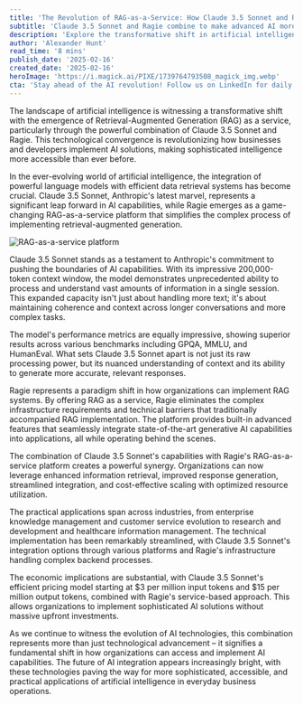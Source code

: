 ```yaml
---
title: 'The Revolution of RAG-as-a-Service: How Claude 3.5 Sonnet and Ragie Are Reshaping AI Integration'
subtitle: 'Claude 3.5 Sonnet and Ragie combine to make advanced AI more accessible'
description: 'Explore the transformative shift in artificial intelligence with the emergence of Retrieval-Augmented Generation (RAG) as a service, particularly through the powerful combination of Claude 3.5 Sonnet and Ragie. Discover how this technological convergence is revolutionizing AI solutions integration.'
author: 'Alexander Hunt'
read_time: '8 mins'
publish_date: '2025-02-16'
created_date: '2025-02-16'
heroImage: 'https://i.magick.ai/PIXE/1739764793508_magick_img.webp'
cta: 'Stay ahead of the AI revolution! Follow us on LinkedIn for daily insights on groundbreaking developments in RAG technology and AI integration solutions.'
---
```


The landscape of artificial intelligence is witnessing a transformative shift with the emergence of Retrieval-Augmented Generation (RAG) as a service, particularly through the powerful combination of Claude 3.5 Sonnet and Ragie. This technological convergence is revolutionizing how businesses and developers implement AI solutions, making sophisticated intelligence more accessible than ever before.

In the ever-evolving world of artificial intelligence, the integration of powerful language models with efficient data retrieval systems has become crucial. Claude 3.5 Sonnet, Anthropic's latest marvel, represents a significant leap forward in AI capabilities, while Ragie emerges as a game-changing RAG-as-a-service platform that simplifies the complex process of implementing retrieval-augmented generation.

![RAG-as-a-service platform](https://i.magick.ai/PIXE/1739764793512_magick_img.webp)

Claude 3.5 Sonnet stands as a testament to Anthropic's commitment to pushing the boundaries of AI capabilities. With its impressive 200,000-token context window, the model demonstrates unprecedented ability to process and understand vast amounts of information in a single session. This expanded capacity isn't just about handling more text; it's about maintaining coherence and context across longer conversations and more complex tasks.

The model's performance metrics are equally impressive, showing superior results across various benchmarks including GPQA, MMLU, and HumanEval. What sets Claude 3.5 Sonnet apart is not just its raw processing power, but its nuanced understanding of context and its ability to generate more accurate, relevant responses.

Ragie represents a paradigm shift in how organizations can implement RAG systems. By offering RAG as a service, Ragie eliminates the complex infrastructure requirements and technical barriers that traditionally accompanied RAG implementation. The platform provides built-in advanced features that seamlessly integrate state-of-the-art generative AI capabilities into applications, all while operating behind the scenes.

The combination of Claude 3.5 Sonnet's capabilities with Ragie's RAG-as-a-service platform creates a powerful synergy. Organizations can now leverage enhanced information retrieval, improved response generation, streamlined integration, and cost-effective scaling with optimized resource utilization.

The practical applications span across industries, from enterprise knowledge management and customer service evolution to research and development and healthcare information management. The technical implementation has been remarkably streamlined, with Claude 3.5 Sonnet's integration options through various platforms and Ragie's infrastructure handling complex backend processes.

The economic implications are substantial, with Claude 3.5 Sonnet's efficient pricing model starting at $3 per million input tokens and $15 per million output tokens, combined with Ragie's service-based approach. This allows organizations to implement sophisticated AI solutions without massive upfront investments.

As we continue to witness the evolution of AI technologies, this combination represents more than just technological advancement – it signifies a fundamental shift in how organizations can access and implement AI capabilities. The future of AI integration appears increasingly bright, with these technologies paving the way for more sophisticated, accessible, and practical applications of artificial intelligence in everyday business operations.